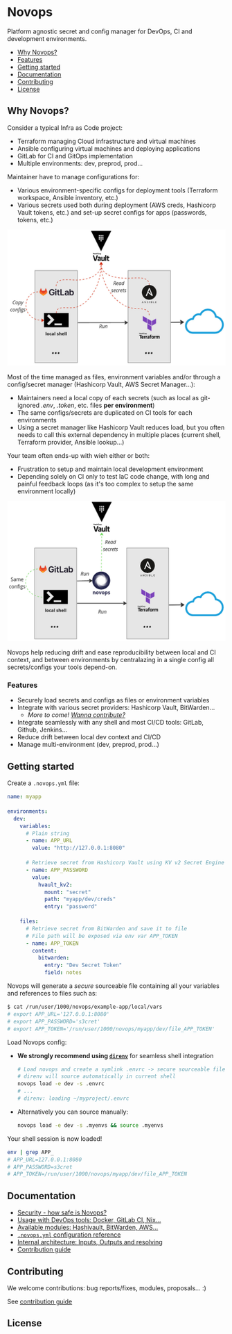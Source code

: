 # Novops

Platform agnostic secret and config manager for DevOps, CI and development environments.

  - [Why Novops?](#why-novops)
  - [Features](#features)
  - [Getting started](#getting-started)
  - [Documentation](#documentation)
  - [Contributing](#contributing)
  - [License](#license)

## Why Novops?

Consider a typical Infra as Code project:
- Terraform managing Cloud infrastructure and virtual machines
- Ansible configuring virtual machines and deploying applications
- GitLab for CI and GitOps implementation
- Multiple environments: dev, preprod, prod...

Maintainer have to manage configurations for:
- Various environment-specific configs for deployment tools (Terraform workspace, Ansible inventory, etc.)
- Various secrets used both during deployment (AWS creds, Hashicorp Vault tokens, etc.) and set-up secret configs for apps (passwords, tokens, etc.)

![before Novops](docs/assets/novops-before.jpg)

Most of the time managed as files, environment variables and/or through a config/secret manager (Hashicorp Vault, AWS Secret Manager...):
- Maintainers need a local copy of each secrets (such as local as git-ignored _.env_, _.token_, etc. files **per environment**)
- The same configs/secrets are duplicated on CI tools for each environments
- Using a secret manager like Hashicorp Vault reduces load, but you often needs to call this external dependency in multiple places (current shell, Terraform provider, Ansible lookup...)

Your team often ends-up with wieh either or both:
- Frustration to setup and maintain local development environment
- Depending solely on CI only to test IaC code change, with long and painful feedback loops (as it's too complex to setup the same environment locally)

![after Novops](docs/assets/novops-after.jpg)

Novops help reducing drift and ease reproducibility between local and CI context, and between environments by centralazing in a single config all secrets/configs your tools depend-on.

### Features

- Securely load secrets and configs as files or environment variables
- Integrate with various secret providers: Hashicorp Vault, BitWarden...
  - _More to come! [Wanna contribute?](./CONTRIBUTING.md)_
- Integrate seamlessly with any shell and most CI/CD tools: GitLab, Github, Jenkins...
- Reduce drift between local dev context and CI/CD
- Manage multi-environment (dev, preprod, prod...)

## Getting started

Create a `.novops.yml` file:

```yaml
name: myapp

environments:
  dev:
    variables:
      # Plain string
      - name: APP_URL
        value: "http://127.0.0.1:8080"

      # Retrieve secret from Hashicorp Vault using KV v2 Secret Engine
      - name: APP_PASSWORD
        value:
          hvault_kv2:
            mount: "secret"
            path: "myapp/dev/creds"
            entry: "password"

    files: 
      # Retrieve secret from BitWarden and save it to file
      # File path will be exposed via env var APP_TOKEN
      - name: APP_TOKEN
        content: 
          bitwarden:
            entry: "Dev Secret Token"
            field: notes
```

Novops will generate a _secure_ sourceable file containing all your variables and references to files such as:

```sh
$ cat /run/user/1000/novops/example-app/local/vars
# export APP_URL='127.0.0.1:8080'
# export APP_PASSWORD='s3cret'
# export APP_TOKEN='/run/user/1000/novops/myapp/dev/file_APP_TOKEN'
```

Load Novops config:
- **We strongly recommend using [`direnv`](https://direnv.net/)** for seamless shell integration
  ```sh
  # Load novops and create a symlink .envrc -> secure sourceable file
  # direnv will source automatically in current shell
  novops load -e dev -s .envrc
  # ...
  # direnv: loading ~/myproject/.envrc  
  ```
- Alternatively you can source manually:
  ```sh
  novops load -e dev -s .myenvs && source .myenvs
  ```

Your shell session is now loaded!

```sh
env | grep APP_
# APP_URL=127.0.0.1:8080
# APP_PASSWORD=s3cret
# APP_TOKEN=/run/user/1000/novops/myapp/dev/file_APP_TOKEN
```

## Documentation

- [Security - how safe is Novops?](./docs/security.md)
- [Usage with DevOps tools: Docker, GitLab CI, Nix...](./docs/usage.md)
- [Available modules: Hashivault, BitWarden, AWS...](./docs/modules.md)
- [`.novops.yml` configuration reference](./docs/schema.json)
- [Internal architecture: Inputs, Outputs and resolving](./docs/architecture.md)
- [Contribution guide](./docs/contributing.md)

## Contributing

We welcome contributions: bug reports/fixes, modules, proposals... :)

See [contribution guide](./docs/contributing.md)

## License

